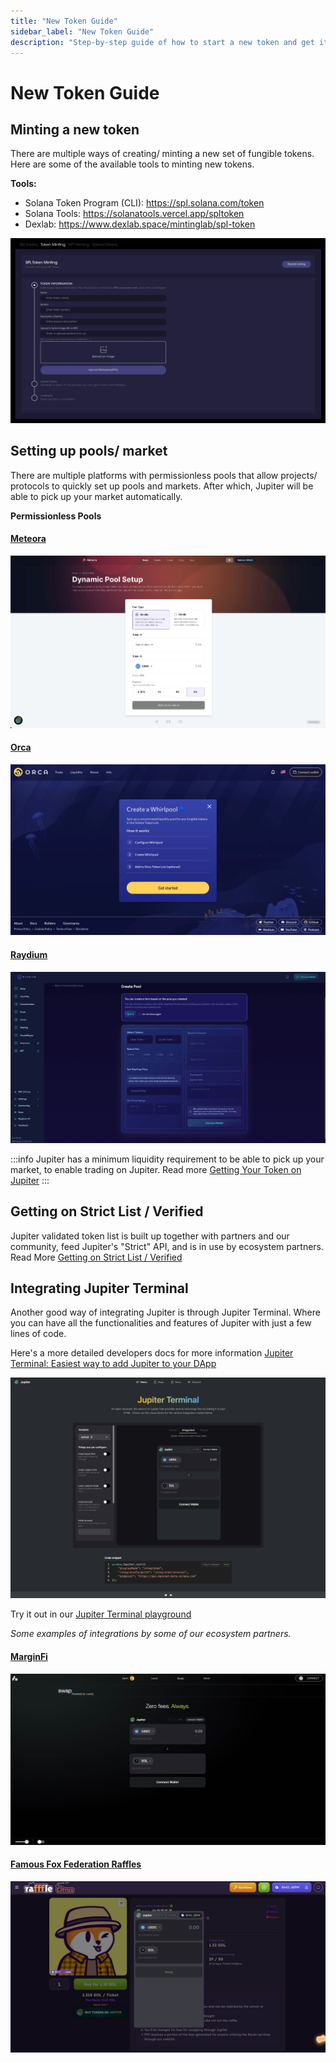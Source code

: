 ```yaml
---
title: "New Token Guide"
sidebar_label: "New Token Guide"
description: "Step-by-step guide of how to start a new token and get it on Jupiter"
---
```


# New Token Guide

## Minting a new token

There are multiple ways of creating/ minting a new set of fungible tokens. 
Here are some of the available tools to minting new tokens.

**Tools:**

- Solana Token Program (CLI): https://spl.solana.com/token 
- Solana Tools: https://solanatools.vercel.app/spltoken 
- Dexlab: https://www.dexlab.space/mintinglab/spl-token 


![Dexlab Token Mint](../img/dexlab-mint1.jpg)

<!-- ![Dexlab Token Mint 2](./img/dexlab-mint2.jpg) -->

## Setting up pools/ market

There are multiple platforms with permissionless pools that allow projects/ protocols to quickly set up pools and markets.
After which, Jupiter will be able to pick up your market automatically.

**Permissionless Pools**

#### [Meteora](https://app.meteora.ag/pools/create)

![Meteora](../img/meteora1.jpg)

#### [Orca](https://www.orca.so/liquidity/create) 

![Orca](../img/orca1.jpg)

#### [Raydium](https://raydium.io/clmm/create-pool/)

![Raydium](../img/raydium1.jpg)


:::info 
Jupiter has a minimum liquidity requirement to be able to pick up your market, to enable trading on Jupiter.
Read more [Getting Your Token on Jupiter](/guides/general/get-your-token-onto-jup)
:::

## Getting on Strict List / Verified

Jupiter validated token list is built up together with partners and our community, feed Jupiter's "Strict" API, and is in use by ecosystem partners. Read More [Getting on Strict List / Verified](/guides/general/get-your-token-onto-jup#getting-on-the-strict-list)

## Integrating Jupiter Terminal

Another good way of integrating Jupiter is through Jupiter Terminal. Where you can have all the functionalities and features of Jupiter with just a few lines of code. 

Here's a more detailed developers docs for more information [Jupiter Terminal: Easiest way to add Jupiter to your DApp](/docs/jupiter-terminal/jupiter-terminal)

![Terminal](../img/terminal1.jpg)

Try it out in our [Jupiter Terminal playground](https://terminal.jup.ag/)

<!-- (Jupiter Terminal Integration Guide run-through) -->

*Some examples of integrations by some of our ecosystem partners.*

#### [MarginFi](https://app.marginfi.com/swap)
![MarginFi](../img/marginfi.jpg)

#### [Famous Fox Federation Raffles](https://rafffle.famousfoxes.com/)
![Famous Fox Federation](../img/fff.jpg)

